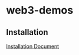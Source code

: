 # web3-demos

## Installation

[Installation Document](https://docs.reach.sh/quickstart/#quickstart)
